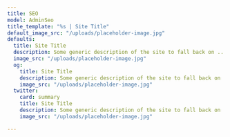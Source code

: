 ```yaml
---
title: SEO
model: AdminSeo
title_template: "%s | Site Title"
default_image_src: "/uploads/placeholder-image.jpg"
defaults:
  title: Site Title
  description: Some generic description of the site to fall back on ...
  image_src: "/uploads/placeholder-image.jpg"
  og:
    title: Site Title
    description: Some generic description of the site to fall back on ...
    image_src: "/uploads/placeholder-image.jpg"
  twitter:
    card: summary
    title: Site Title
    description: Some generic description of the site to fall back on ...
    image_src: "/uploads/placeholder-image.jpg"

---
```

